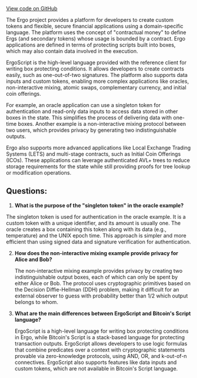 [View code on GitHub](https://github.com/ergoplatform/ergo/papers/whitepaper/money.tex)

The Ergo project provides a platform for developers to create custom tokens and flexible, secure financial applications using a domain-specific language. The platform uses the concept of "contractual money" to define Ergs (and secondary tokens) whose usage is bounded by a contract. Ergo applications are defined in terms of protecting scripts built into boxes, which may also contain data involved in the execution.

ErgoScript is the high-level language provided with the reference client for writing box protecting conditions. It allows developers to create contracts easily, such as one-out-of-two signatures. The platform also supports data inputs and custom tokens, enabling more complex applications like oracles, non-interactive mixing, atomic swaps, complementary currency, and initial coin offerings.

For example, an oracle application can use a singleton token for authentication and read-only data inputs to access data stored in other boxes in the state. This simplifies the process of delivering data with one-time boxes. Another example is a non-interactive mixing protocol between two users, which provides privacy by generating two indistinguishable outputs.

Ergo also supports more advanced applications like Local Exchange Trading Systems (LETS) and multi-stage contracts, such as Initial Coin Offerings (ICOs). These applications can leverage authenticated AVL+ trees to reduce storage requirements for the state while still providing proofs for tree lookup or modification operations.
## Questions: 
 1. **What is the purpose of the "singleton token" in the oracle example?**

   The singleton token is used for authentication in the oracle example. It is a custom token with a unique identifier, and its amount is usually one. The oracle creates a box containing this token along with its data (e.g., temperature) and the UNIX epoch time. This approach is simpler and more efficient than using signed data and signature verification for authentication.

2. **How does the non-interactive mixing example provide privacy for Alice and Bob?**

   The non-interactive mixing example provides privacy by creating two indistinguishable output boxes, each of which can only be spent by either Alice or Bob. The protocol uses cryptographic primitives based on the Decision Diffie-Hellman (DDH) problem, making it difficult for an external observer to guess with probability better than 1/2 which output belongs to whom.

3. **What are the main differences between ErgoScript and Bitcoin's Script language?**

   ErgoScript is a high-level language for writing box protecting conditions in Ergo, while Bitcoin's Script is a stack-based language for protecting transaction outputs. ErgoScript allows developers to use logic formulas that combine predicates over a context with cryptographic statements provable via zero-knowledge protocols, using AND, OR, and k-out-of-n connectives. ErgoScript also supports features like data inputs and custom tokens, which are not available in Bitcoin's Script language.